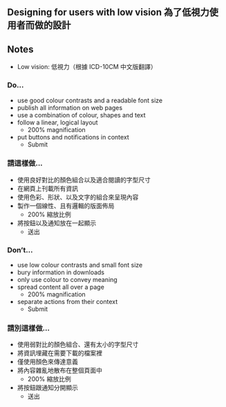 ## Designing for users with low vision 為了低視力使用者而做的設計

## Notes

* Low vision: 低視力（根據 ICD-10CM 中文版翻譯）

### Do...

* use good colour contrasts and a readable font size
* publish all information on web pages
* use a combination of colour, shapes and text
* follow a linear, logical layout 
    * 200% magnification
* put buttons and notifications in context
    * Submit

### 請這樣做...

* 使用良好對比的顏色組合以及適合閱讀的字型尺寸
* 在網頁上刊載所有資訊
* 使用色彩、形狀、以及文字的組合來呈現內容
* 製作一個線性、且有邏輯的版面佈局
    * 200% 縮放比例
* 將按鈕以及通知放在一起顯示 <!-- in context 很難翻譯 -->
    * 送出

### Don’t...

* use low colour contrasts and small font size
* bury information in downloads
* only use colour to convey meaning
* spread content all over a page 
    * 200% magnification
* separate actions from their context
    * Submit

### 請別這樣做...

* 使用弱對比的顏色組合、還有太小的字型尺寸
* 將資訊埋藏在需要下載的檔案裡
* 僅使用顏色來傳達意義
* 將內容雜亂地散布在整個頁面中
    * 200% 縮放比例
* 將按鈕跟通知分開顯示
    * 送出

